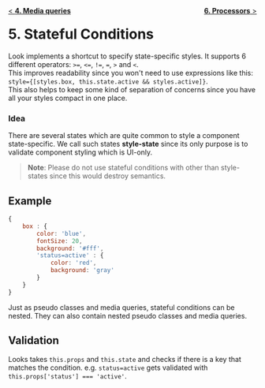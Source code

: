<div style="float:left"><a href="MediaQueries.md">< <b>4. Media queries</b></a></div>
<div style="float:right"><a href="Processors.md"><b>6. Processors</b> ></a></div>

# 5. Stateful Conditions

Look implements a shortcut to specify state-specific styles. It supports 6 different operators: `>=`, `<=`, `!=`, `=`, `>` and `<`.<br>
This improves readability since you won't need to use expressions like this: `style={[styles.box, this.state.active && styles.active]}`. <br> 
This also helps to keep some kind of separation of concerns since you have all your styles compact in one place.

### Idea 
There are several states which are quite common to style a component state-specific. We call such states **style-state** since its only purpose is to validate component styling which is UI-only. 
> **Note**: Please do not use stateful conditions with other than style-states since this would destroy semantics.

## Example
```javascript
{
	box : {
		color: 'blue',
		fontSize: 20,
		background: '#fff',
		'status=active' : {
			color: 'red',
			background: 'gray'
		}
	}
}
```
Just as pseudo classes and media queries, stateful conditions can be nested. They can also contain nested pseudo classes and media queries.

## Validation
Looks takes `this.props` and `this.state` and checks if there is a key that matches the condition. e.g. `status=active` gets validated with `this.props['status'] === 'active'`.
